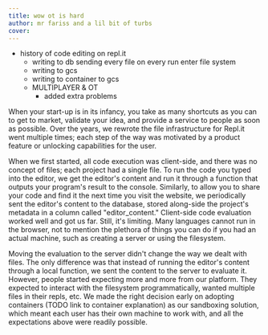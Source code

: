```yaml
---
title: wow ot is hard
author: mr fariss and a lil bit of turbs
cover:
---
```

- history of code editing on repl.it
  - writing to db sending every file on every run
  enter file system
  - writing to gcs
  - writing to container to gcs
  - MULTIPLAYER & OT
    - added extra problems

When your start-up is in its infancy, you take as many shortcuts as you can to get to market, validate your idea, and provide a service to people as soon as possible. Over the years, we rewrote the file infrastructure for Repl.it went multiple times; each step of the way was motivated by a product feature or unlocking capabilities for the user.

When we first started, all code execution was client-side, and there was no concept of files; each project had a single file.  To run the code you typed into the editor, we get the editor's content and run it through a function that outputs your program's result to the console. Similarly, to allow you to share your code and find it the next time you visit the website, we periodically sent the editor's content to the database, stored along-side the project's metadata in a column called "editor_content." Client-side code evaluation worked well and got us far. Still, it's limiting. Many languages cannot run in the browser, not to mention the plethora of things you can do if you had an actual machine, such as creating a server or using the filesystem.

Moving the evaluation to the server didn't change the way we dealt with files. The only difference was that instead of running the editor's content through a local function, we sent the content to the server to evaluate it. However, people started expecting more and more from our platform. They expected to interact with the filesystem programmatically, wanted multiple files in their repls, etc. We made the right decision early on adopting containers (TODO link to container explanation) as our sandboxing solution, which meant each user has their own machine to work with, and all the expectations above were readily possible.